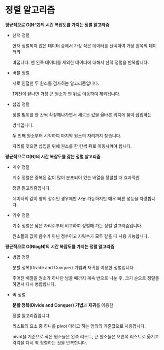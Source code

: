 정렬 알고리즘
===========

**평균적으로 O(N^2)의 시간 복잡도를 가지는 정렬 알고리즘**

- 선택 정렬
    
    현재 정렬되지 않은 데이터 중에서 가장 작은 데이터를 선택하여 가장 왼쪽의 데이터와 
    
    바꿉니다. 맨 왼쪽 데이터를 제외한 데이터에 대해서 선택 정렬을 반복합니다.
    

- 버블 정렬
    
    서로 인접한 두 원소를 검사하는 알고리즘입니다.
    
    1회전이 끝나면 가장 큰 원소가 맨 뒤로 이동하여 제외됩니다.
    

- 삽입 정렬
    
    정렬 범위를 한 칸씩 확장해나가면서 새로운 값을 올바른 위치에 찾아 삽입하는 
    
    방식입니다.
    
    두 번째 원소부터 시작하여 마지막 원소의 자리까지 찾습니다.
    
    자리를 찾으면 삽입을 위해 원소를 한 칸씩 뒤로 이동시켜야 합니다.
    

****평균적으로 O(N)의 시간 복잡도를 갖는 정렬 알고리즘****

- 계수 정렬
    
    계수 정렬은 중복된 값이 많이 분포되어 있는 배열을 정렬할 때 효과적인 
    
    정렬 알고리즘입니다.
    
    데이터의 값이 양의 정수인 경우에만 사용 가능하지만 매우 빠른 성능을 자랑합니다.
    
- 기수 정렬
    
    기수 정렬은 낮은 자리수부터 비교하여 정렬해 가는 정렬 알고리즘입니다.
    
    원소들의 값이 음수가 아닌 정수이고 자릿수가 모두 같을 때 사용 가능합니다.
    

****평균적으로 O(NlogN)의 시간 복잡도를 가지는 정렬 알고리즘**** 

- 병합 정렬
    
    분할 정복(Divide and Conquer) 기법과 재귀를 이용한 정렬입니다.
    
    주어진 배열을 원소가 하나만 남을 때까지 계속 반으로 나눈 후, 크기 순으로 정렬을 하면서 다시 병합합니다.
    

- 퀵 정렬
    
    **분할 정복(Divide and Conquer) 기법**과 **재귀**를 이용한 
    
    정렬 알고리즘입니다. 
    
    리스트의 요소 중 하나를 pivot 이라고 하는 임의의 기준값으로 사용합니다.
    
    pivot을 기준으로 작은 원소들은 왼쪽 리스트, 큰 원소들은 오른쪽 리스트로 옮기고 각각을 다시 퀵 정렬하는 것을 반복합니다.
    

